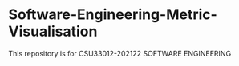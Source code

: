 # Software-Engineering-Metric-Visualisation
This repository is for CSU33012-202122 SOFTWARE ENGINEERING
